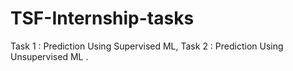 # TSF-Internship-tasks
Task 1 : Prediction Using Supervised ML,
Task 2 : Prediction Using Unsupervised ML .
